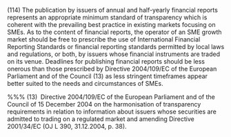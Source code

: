 (114) The publication by issuers of annual and half-yearly financial reports represents an appropriate minimum standard of transparency which is coherent with the prevailing best practice in existing markets focusing on SMEs. As to the content of financial reports, the operator of an SME growth market should be free to prescribe the use of International Financial Reporting Standards or financial reporting standards permitted by local laws and regulations, or both, by issuers whose financial instruments are traded on its venue. Deadlines for publishing financial reports should be less onerous than those prescribed by Directive 2004/109/EC of the European Parliament and of the Council (13) as less stringent timeframes appear better suited to the needs and circumstances of SMEs.

%%% (13)  Directive 2004/109/EC of the European Parliament and of the Council of 15 December 2004 on the harmonisation of transparency requirements in relation to information about issuers whose securities are admitted to trading on a regulated market and amending Directive 2001/34/EC (OJ L 390, 31.12.2004, p. 38).